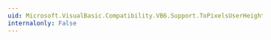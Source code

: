 ```yaml
---
uid: Microsoft.VisualBasic.Compatibility.VB6.Support.ToPixelsUserHeight(System.Double,System.Double,System.Int32)
internalonly: False
---
```

